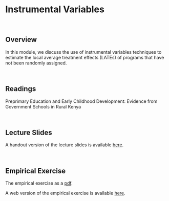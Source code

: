 # Instrumental Variables

<br>

## Overview  

In this module, we discuss the use of instrumental variables techniques to estimate the local average treatment effects (LATEs) of programs 
that have not been randomly assigned.

<br>

## Readings

Preprimary Education and Early Childhood Development:  Evidence from Government Schools in Rural Kenya 

<br>

## Lecture Slides

A handout version of the lecture slides is available [here](ECON523-L7-IV-handout-2UP.pdf). 

<br>

## Empirical Exercise

The empirical exercise as a 
[pdf](https://github.com/pjakiela/ECON523/tree/gh-pages/exercises/ECON523-E7-questions.pdf).

A web version of the empirical exercise is available [here](https://pjakiela.github.io/ECON523/exercises/E7-IV.html).
